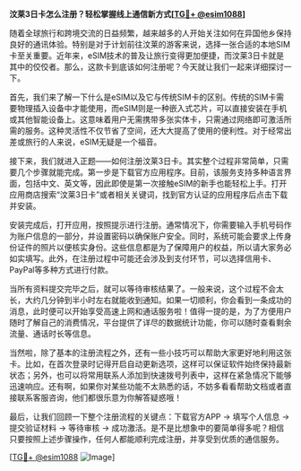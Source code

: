 **汶莱3日卡怎么注册？轻松掌握线上通信新方式[[TG💪+ @esim1088](https://t.me/s/esim1088)]**

随着全球旅行和跨境交流的日益频繁，越来越多的人开始关注如何在异国他乡保持良好的通讯体验。特别是对于计划前往汶莱的游客来说，选择一张合适的本地SIM卡至关重要。近年来，eSIM技术的普及让旅行变得更加便捷，而汶莱3日卡就是其中的佼佼者。那么，这款卡到底该如何注册呢？今天就让我们一起来详细探讨一下。

首先，我们来了解一下什么是eSIM以及它与传统SIM卡的区别。传统的SIM卡需要物理插入设备中才能使用，而eSIM则是一种嵌入式芯片，可以直接安装在手机或其他智能设备上。这意味着用户无需携带多张实体卡，只需通过网络即可激活所需的服务。这种灵活性不仅节省了空间，还大大提高了使用的便利性。对于经常出差或旅行的人来说，eSIM无疑是一个福音。

接下来，我们就进入正题——如何注册汶莱3日卡。其实整个过程非常简单，只需要几个步骤就能完成。第一步是下载官方应用程序。目前，该服务支持多种语言界面，包括中文、英文等，因此即使是第一次接触eSIM的新手也能轻松上手。打开应用商店搜索“汶莱3日卡”或者相关关键词，找到官方认证的应用程序后点击下载并安装。

安装完成后，打开应用，按照提示进行注册。通常情况下，你需要输入手机号码作为账户信息的一部分，并设置密码以确保账户安全。同时，系统可能会要求上传身份证件的照片以便核实身份。这些信息都是为了保障用户的权益，所以请大家务必如实填写。此外，在注册过程中可能还会涉及到支付环节，可以选择信用卡、PayPal等多种方式进行付款。

当所有资料提交完毕之后，就可以等待审核结果了。一般来说，这个过程不会太长，大约几分钟到半小时左右就能收到通知。如果一切顺利，你会看到一条成功的消息，此时便可以开始享受高速上网和通话服务啦！值得一提的是，为了方便用户随时了解自己的消费情况，平台提供了详尽的数据统计功能，你可以随时查看剩余流量、通话时长等信息。

当然啦，除了基本的注册流程之外，还有一些小技巧可以帮助大家更好地利用这张卡。比如，在首次登录时记得开启自动更新选项，这样可以保证软件始终保持最新状态；另外，也可以将常用联系人添加到快速拨号列表中，这样在紧急情况下能够迅速响应。还有啊，如果你对某些功能不太熟悉的话，不妨多看看帮助文档或者直接联系客服咨询，他们都很乐意为你解答疑惑哦！

最后，让我们回顾一下整个注册流程的关键点：下载官方APP → 填写个人信息 → 提交验证材料 → 等待审核 → 成功激活。是不是比想象中的要简单得多呢？相信只要按照上述步骤操作，任何人都能顺利完成注册，并享受到优质的通信服务。

[[TG💪+ @esim1088](https://t.me/s/esim1088) ![Image](https://i.postimg.cc/4NQfJmqS/Snipaste-2025-05-13-00-14-12.png)]